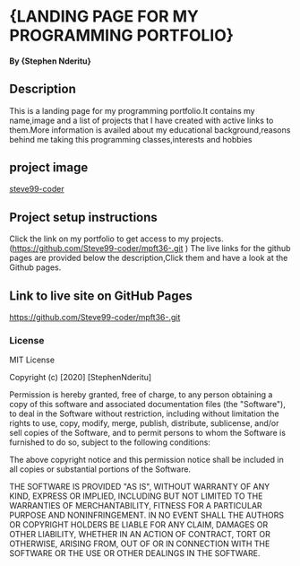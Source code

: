 # {LANDING PAGE FOR MY PROGRAMMING PORTFOLIO}
#### By **{Stephen Nderitu}**
## Description
This is a landing page for my programming portfolio.It contains my name,image and a list of projects that I have created with active links to them.More information is availed about my educational background,reasons behind me taking this programming classes,interests and hobbies
## project image
[steve99-coder](./images/readme.png)
## Project setup instructions
Click the link on my portfolio to get access to my projects.(https://github.com/Steve99-coder/mpft36-.git )
The live links for the github pages are provided below the description,Click them and have a look at the Github pages.
## Link to live site on GitHub Pages
https://github.com/Steve99-coder/mpft36-.git
### License
MIT License

Copyright (c) [2020] [StephenNderitu]

Permission is hereby granted, free of charge, to any person obtaining a copy
of this software and associated documentation files (the "Software"), to deal
in the Software without restriction, including without limitation the rights
to use, copy, modify, merge, publish, distribute, sublicense, and/or sell
copies of the Software, and to permit persons to whom the Software is
furnished to do so, subject to the following conditions:

The above copyright notice and this permission notice shall be included in all
copies or substantial portions of the Software.

THE SOFTWARE IS PROVIDED "AS IS", WITHOUT WARRANTY OF ANY KIND, EXPRESS OR
IMPLIED, INCLUDING BUT NOT LIMITED TO THE WARRANTIES OF MERCHANTABILITY,
FITNESS FOR A PARTICULAR PURPOSE AND NONINFRINGEMENT. IN NO EVENT SHALL THE
AUTHORS OR COPYRIGHT HOLDERS BE LIABLE FOR ANY CLAIM, DAMAGES OR OTHER
LIABILITY, WHETHER IN AN ACTION OF CONTRACT, TORT OR OTHERWISE, ARISING FROM,
OUT OF OR IN CONNECTION WITH THE SOFTWARE OR THE USE OR OTHER DEALINGS IN THE
SOFTWARE.
